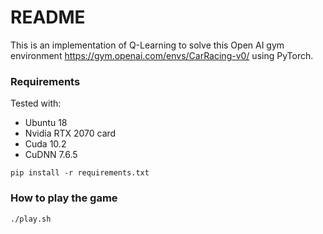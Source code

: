 # README

This is an implementation of Q-Learning to solve this Open AI
gym environment https://gym.openai.com/envs/CarRacing-v0/ using PyTorch.

### Requirements

Tested with:
- Ubuntu 18
- Nvidia RTX 2070 card
- Cuda 10.2
- CuDNN 7.6.5

```
pip install -r requirements.txt
```

### How to play the game

```
./play.sh
```
